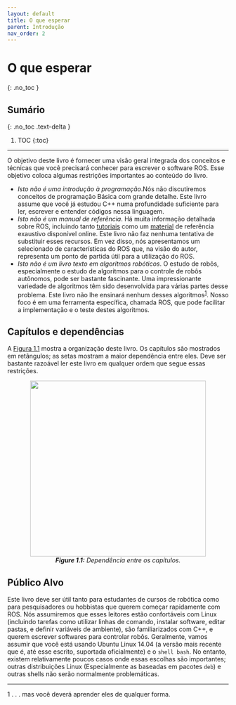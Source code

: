```yaml
---
layout: default
title: O que esperar
parent: Introdução
nav_order: 2
---
```


# O que esperar
{: .no_toc }

## Sumário
{: .no_toc .text-delta }

1. TOC
{:toc}
---
O objetivo deste livro é fornecer uma visão geral integrada dos conceitos e técnicas que você precisará conhecer para escrever o software ROS. Esse objetivo coloca algumas restrições importantes ao conteúdo do livro.

- *Isto não é uma introdução à programação*.Nós não discutiremos conceitos de programação Básica com grande detalhe. Este livro assume que você já estudou C++ numa profundidade suficiente para ler, escrever e entender códigos nessa linguagem.
- *Isto não é um manual de referência*. Há muita informação detalhada sobre ROS, incluindo tanto [tutoriais](http://wiki.ros.org/ROS/Tutorials) como um [material](http://wiki.ros.org/APIs) de referência exaustivo disponível online. Este livro não faz nenhuma tentativa de substituir esses recursos. Em vez disso, nós apresentamos um selecionado de características do ROS que, na visão do autor, representa um ponto de partida útil para a utilização do ROS.
- *Isto não é um livro texto em algoritmos robóticos*. O estudo de robôs, especialmente o estudo de algoritmos para o controle de robôs autônomos, pode ser bastante fascinante. Uma impressionante variedade de algoritmos têm sido desenvolvida para várias partes desse problema. Este livro não lhe ensinará nenhum desses algoritmos<sup>[1](#fn1)</sup>. Nosso foco é em uma ferramenta específica, chamada ROS, que pode facilitar a implementação e o teste destes algoritmos.

## Capítulos e dependências

A [Figura 1.1](#1.1) mostra a organização deste livro. Os capítulos são mostrados em retângulos; as setas mostram a maior dependência entre eles. Deve ser bastante razoável ler este livro em qualquer ordem que segue essas restrições.

<p align="center">
  <img src="https://user-images.githubusercontent.com/48807586/119573892-41faee80-bd8b-11eb-9bdd-b14df7567b06.png" width="400"/><br>
  <i><b><a name="1.1"> Figure 1.1:</a></b> Dependência entre os capítulos.</i>
</p>

## Público Alvo

Este livro deve ser útil tanto para estudantes de cursos de robótica como para pesquisadores ou hobbistas que querem começar rapidamente com ROS.
Nós assumiremos que esses leitores estão confortáveis com Linux (incluindo tarefas como utilizar linhas de comando, instalar software, editar pastas, e definir variáveis de ambiente), são familiarizados com C++, e querem escrever softwares para controlar robôs.
Geralmente, vamos assumir  que você está usando Ubuntu Linux 14.04 (a versão mais recente que é, até esse escrito, suportada oficialmente) e o `shell bash`. No entanto, existem relativamente poucos casos onde essas escolhas são importantes; outras distribuições Linux (Especialmente as baseadas em pacotes `deb`) e outras shells não serão normalmente problemáticas.

---
<a name="fn1">1</a> . . . mas você deverá aprender eles de qualquer forma.


